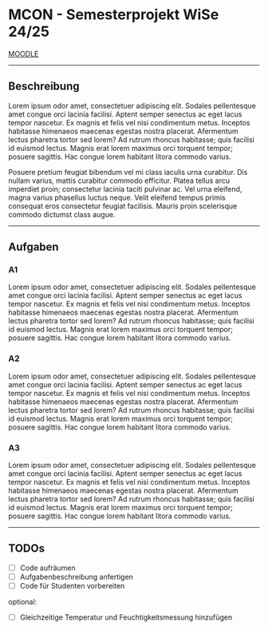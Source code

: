 # MCON - Semesterprojekt WiSe 24/25
[MOODLE](!moodle-thu.de)
___
## Beschreibung
Lorem ipsum odor amet, consectetuer adipiscing elit. Sodales pellentesque amet congue orci lacinia facilisi. Aptent semper senectus ac eget lacus tempor nascetur. Ex magnis et felis vel nisi condimentum metus. Inceptos habitasse himenaeos maecenas egestas nostra placerat. Afermentum lectus pharetra tortor sed lorem? Ad rutrum rhoncus habitasse; quis facilisi id euismod lectus. Magnis erat lorem maximus orci torquent tempor; posuere sagittis. Hac congue lorem habitant litora commodo varius.

Posuere pretium feugiat bibendum vel mi class iaculis urna curabitur. Dis nullam varius, mattis curabitur commodo efficitur. Platea tellus arcu imperdiet proin; consectetur lacinia taciti pulvinar ac. Vel urna eleifend, magna varius phasellus luctus neque. Velit eleifend tempus primis consequat eros consectetur feugiat facilisis. Mauris proin scelerisque commodo dictumst class augue.

---
## Aufgaben
### A1
Lorem ipsum odor amet, consectetuer adipiscing elit. Sodales pellentesque amet congue orci lacinia facilisi. Aptent semper senectus ac eget lacus tempor nascetur. Ex magnis et felis vel nisi condimentum metus. Inceptos habitasse himenaeos maecenas egestas nostra placerat. Afermentum lectus pharetra tortor sed lorem? Ad rutrum rhoncus habitasse; quis facilisi id euismod lectus. Magnis erat lorem maximus orci torquent tempor; posuere sagittis. Hac congue lorem habitant litora commodo varius.

### A2
Lorem ipsum odor amet, consectetuer adipiscing elit. Sodales pellentesque amet congue orci lacinia facilisi. Aptent semper senectus ac eget lacus tempor nascetur. Ex magnis et felis vel nisi condimentum metus. Inceptos habitasse himenaeos maecenas egestas nostra placerat. Afermentum lectus pharetra tortor sed lorem? Ad rutrum rhoncus habitasse; quis facilisi id euismod lectus. Magnis erat lorem maximus orci torquent tempor; posuere sagittis. Hac congue lorem habitant litora commodo varius.

### A3
Lorem ipsum odor amet, consectetuer adipiscing elit. Sodales pellentesque amet congue orci lacinia facilisi. Aptent semper senectus ac eget lacus tempor nascetur. Ex magnis et felis vel nisi condimentum metus. Inceptos habitasse himenaeos maecenas egestas nostra placerat. Afermentum lectus pharetra tortor sed lorem? Ad rutrum rhoncus habitasse; quis facilisi id euismod lectus. Magnis erat lorem maximus orci torquent tempor; posuere sagittis. Hac congue lorem habitant litora commodo varius.

___
## TODOs
  - [ ] Code aufräumen
  - [ ] Aufgabenbeschreibung anfertigen
  - [ ] Code für Studenten vorbereiten

optional:
- [ ] Gleichzeitige Temperatur und Feuchtigkeitsmessung hinzufügen 
